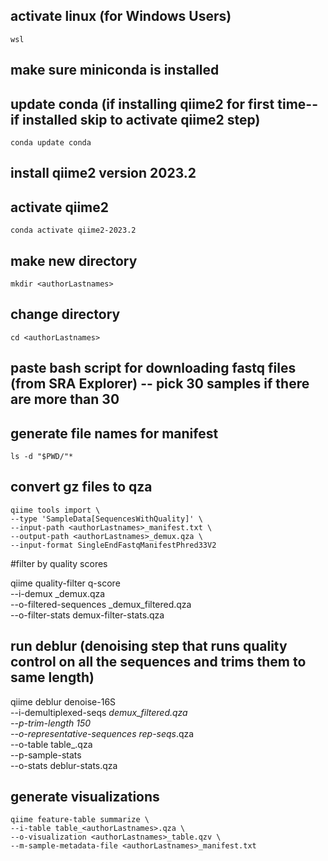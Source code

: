 ## activate linux (for Windows Users)

`wsl`

## make sure miniconda is installed

## update conda (if installing qiime2 for first time--if installed skip to activate qiime2 step)

`conda update conda`

## install qiime2 version 2023.2

## activate qiime2

`conda activate qiime2-2023.2`

  

## make new directory

`mkdir <authorLastnames>`

  

## change directory

`cd <authorLastnames>`

  

## paste bash script for downloading fastq files (from SRA Explorer) -- pick 30 samples if there are more than 30

  

## generate file names for manifest

`ls -d "$PWD/"*`

  


## convert gz files to qza

    qiime tools import \
    --type 'SampleData[SequencesWithQuality]' \
    --input-path <authorLastnames>_manifest.txt \
    --output-path <authorLastnames>_demux.qza \
    --input-format SingleEndFastqManifestPhred33V2
  
#filter by quality scores

qiime quality-filter q-score \
 --i-demux <authorLastnames>_demux.qza \
 --o-filtered-sequences <authorLastnames>_demux_filtered.qza \
 --o-filter-stats demux-filter-stats.qza


## run deblur (denoising step that runs quality control on all the sequences and trims them to same length)

qiime deblur denoise-16S \
  --i-demultiplexed-seqs <authorLastnames>_demux_filtered.qza \
  --p-trim-length 150 \
  --o-representative-sequences rep-seqs_<authorLastnames>.qza \
  --o-table table_<authorLastnames>.qza \
  --p-sample-stats \
  --o-stats deblur-stats<authorLastnames>.qza
  

## generate visualizations

    qiime feature-table summarize \
    --i-table table_<authorLastnames>.qza \
    --o-visualization <authorLastnames>_table.qzv \
    --m-sample-metadata-file <authorLastnames>_manifest.txt

